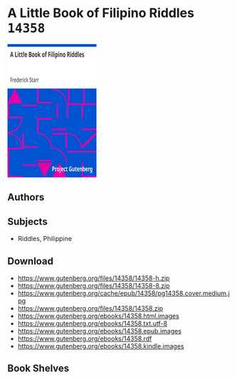 # A Little Book of Filipino Riddles <kbd>14358</kbd>

![](./cover.medium.jpg "")

## Authors



## Subjects


 - Riddles, Philippine

## Download


 - https://www.gutenberg.org/files/14358/14358-h.zip
 - https://www.gutenberg.org/files/14358/14358-8.zip
 - https://www.gutenberg.org/cache/epub/14358/pg14358.cover.medium.jpg
 - https://www.gutenberg.org/files/14358/14358.zip
 - https://www.gutenberg.org/ebooks/14358.html.images
 - https://www.gutenberg.org/ebooks/14358.txt.utf-8
 - https://www.gutenberg.org/ebooks/14358.epub.images
 - https://www.gutenberg.org/ebooks/14358.rdf
 - https://www.gutenberg.org/ebooks/14358.kindle.images

## Book Shelves


